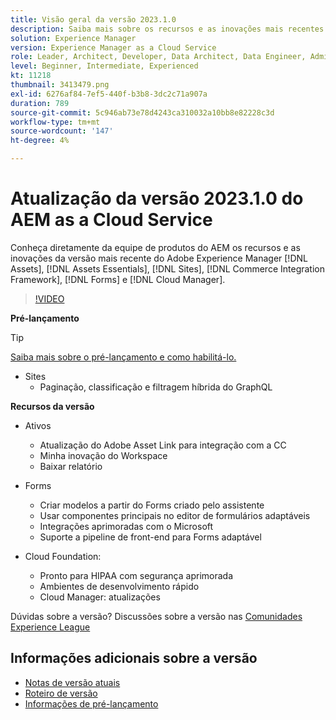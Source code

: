 ```yaml
---
title: Visão geral da versão 2023.1.0
description: Saiba mais sobre os recursos e as inovações mais recentes da versão 2023-1-0 para o Adobe Experience Manager [!DNL Assets Essentials], [!DNL Sites], [!DNL Screens], [!DNL Forms] e [!DNL Cloud Foundation]
solution: Experience Manager
version: Experience Manager as a Cloud Service
role: Leader, Architect, Developer, Data Architect, Data Engineer, Admin, User
level: Beginner, Intermediate, Experienced
kt: 11218
thumbnail: 3413479.png
exl-id: 6276af84-7ef5-440f-b3b8-3dc2c71a907a
duration: 789
source-git-commit: 5c946ab73e78d4243ca310032a10bb8e82228c3d
workflow-type: tm+mt
source-wordcount: '147'
ht-degree: 4%

---
```


# Atualização da versão 2023.1.0 do AEM as a Cloud Service

Conheça diretamente da equipe de produtos do AEM os recursos e as inovações da versão mais recente do Adobe Experience Manager [!DNL Assets], [!DNL Assets Essentials], [!DNL Sites], [!DNL Commerce Integration Framework], [!DNL Forms] e [!DNL Cloud Manager].

>[!VIDEO](https://video.tv.adobe.com/v/3413479/?quality=12&learn=on)

**Pré-lançamento**

>[!TIP]
>
>[Saiba mais sobre o pré-lançamento e como habilitá-lo.](https://experienceleague.adobe.com/docs/experience-manager-cloud-service/content/release-notes/prerelease.html)

* Sites
   * Paginação, classificação e filtragem híbrida do GraphQL

**Recursos da versão**

* Ativos
   * Atualização do Adobe Asset Link para integração com a CC
   * Minha inovação do Workspace
   * Baixar relatório

* Forms
   * Criar modelos a partir do Forms criado pelo assistente
   * Usar componentes principais no editor de formulários adaptáveis
   * Integrações aprimoradas com o Microsoft
   * Suporte a pipeline de front-end para Forms adaptável

* Cloud Foundation:
   * Pronto para HIPAA com segurança aprimorada
   * Ambientes de desenvolvimento rápido
   * Cloud Manager: atualizações

Dúvidas sobre a versão?  Discussões sobre a versão nas [Comunidades Experience League](https://adobe.ly/3RPNYZF)

## Informações adicionais sobre a versão

* [Notas de versão atuais](https://experienceleague.adobe.com/docs/experience-manager-cloud-service/content/release-notes/home.html?lang=pt-BR)
* [Roteiro de versão](https://experienceleague.adobe.com/docs/experience-manager-release-information/aem-release-updates/update-releases-roadmap.html?lang=pt-BR)
* [Informações de pré-lançamento](https://experienceleague.adobe.com/docs/experience-manager-cloud-service/content/release-notes/prerelease.html)
